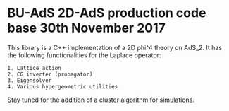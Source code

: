 # BU-AdS 2D-AdS production code base                    30th November 2017

This library is a C++ implementation of a 2D phi^4 theory on AdS_2. It has
the following functionalities for the Laplace operator:

    1. Lattice action
    2. CG inverter (propagator)
    3. Eigensolver
    4. Various hypergeometric utilities

Stay tuned for the addition of a cluster algorithm for simulations.

